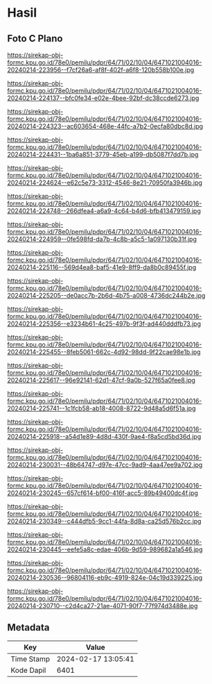 # Hasil

## Foto C Plano

https://sirekap-obj-formc.kpu.go.id/78e0/pemilu/pdpr/64/71/02/10/04/6471021004016-20240214-223956--f7cf26a6-af8f-402f-a6f8-120b558b100e.jpg

https://sirekap-obj-formc.kpu.go.id/78e0/pemilu/pdpr/64/71/02/10/04/6471021004016-20240214-224137--bfc0fe34-e02e-4bee-92bf-dc38ccde6273.jpg

https://sirekap-obj-formc.kpu.go.id/78e0/pemilu/pdpr/64/71/02/10/04/6471021004016-20240214-224323--ac603654-468e-44fc-a7b2-0ecfa80dbc8d.jpg

https://sirekap-obj-formc.kpu.go.id/78e0/pemilu/pdpr/64/71/02/10/04/6471021004016-20240214-224431--1ba6a851-3779-45eb-a199-db5087f7dd7b.jpg

https://sirekap-obj-formc.kpu.go.id/78e0/pemilu/pdpr/64/71/02/10/04/6471021004016-20240214-224624--e62c5e73-3312-4546-8e21-70950fa3946b.jpg

https://sirekap-obj-formc.kpu.go.id/78e0/pemilu/pdpr/64/71/02/10/04/6471021004016-20240214-224748--266dfea4-a6a9-4c64-b4d6-bfb413479159.jpg

https://sirekap-obj-formc.kpu.go.id/78e0/pemilu/pdpr/64/71/02/10/04/6471021004016-20240214-224959--0fe598fd-da7b-4c8b-a5c5-1a097130b31f.jpg

https://sirekap-obj-formc.kpu.go.id/78e0/pemilu/pdpr/64/71/02/10/04/6471021004016-20240214-225116--569d4ea8-baf5-41e9-8ff9-da8b0c89455f.jpg

https://sirekap-obj-formc.kpu.go.id/78e0/pemilu/pdpr/64/71/02/10/04/6471021004016-20240214-225205--de0acc7b-2b6d-4b75-a008-4736dc244b2e.jpg

https://sirekap-obj-formc.kpu.go.id/78e0/pemilu/pdpr/64/71/02/10/04/6471021004016-20240214-225356--e3234b61-4c25-497b-9f3f-ad440dddfb73.jpg

https://sirekap-obj-formc.kpu.go.id/78e0/pemilu/pdpr/64/71/02/10/04/6471021004016-20240214-225455--8feb5061-662c-4d92-98dd-9f22cae98e1b.jpg

https://sirekap-obj-formc.kpu.go.id/78e0/pemilu/pdpr/64/71/02/10/04/6471021004016-20240214-225617--96e92141-62d1-47cf-9a0b-527f65a0fee8.jpg

https://sirekap-obj-formc.kpu.go.id/78e0/pemilu/pdpr/64/71/02/10/04/6471021004016-20240214-225741--1c1fcb58-ab18-4008-8722-9d48a5d6f51a.jpg

https://sirekap-obj-formc.kpu.go.id/78e0/pemilu/pdpr/64/71/02/10/04/6471021004016-20240214-225918--a54d1e89-4d8d-430f-9ae4-f8a5cd5bd36d.jpg

https://sirekap-obj-formc.kpu.go.id/78e0/pemilu/pdpr/64/71/02/10/04/6471021004016-20240214-230031--48b64747-d97e-47cc-9ad9-4aa47ee9a702.jpg

https://sirekap-obj-formc.kpu.go.id/78e0/pemilu/pdpr/64/71/02/10/04/6471021004016-20240214-230245--657cf614-bf00-416f-acc5-89b49400dc4f.jpg

https://sirekap-obj-formc.kpu.go.id/78e0/pemilu/pdpr/64/71/02/10/04/6471021004016-20240214-230349--c444dfb5-9cc1-44fa-8d8a-ca25d576b2cc.jpg

https://sirekap-obj-formc.kpu.go.id/78e0/pemilu/pdpr/64/71/02/10/04/6471021004016-20240214-230445--eefe5a8c-edae-406b-9d59-989682a1a546.jpg

https://sirekap-obj-formc.kpu.go.id/78e0/pemilu/pdpr/64/71/02/10/04/6471021004016-20240214-230536--96804116-eb9c-4919-824e-04c19d339225.jpg

https://sirekap-obj-formc.kpu.go.id/78e0/pemilu/pdpr/64/71/02/10/04/6471021004016-20240214-230710--c2d4ca27-21ae-4071-90f7-77f974d3488e.jpg


## Metadata

| Key        | Value               |
| ---------- | ------------------- |
| Time Stamp | 2024-02-17 13:05:41 |
| Kode Dapil | 6401                |



